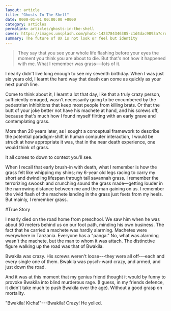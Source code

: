 ```yaml
---
layout: article
title: "Ghosts In The Shell"
date: 0000-01-01 00:00:00 +0000
category: articles
permalink: articles/ghosts-in-the-shell
cover: https://images.unsplash.com/photo-1423784346385-c1d4dac9893a?crop=entropy&fit=crop&fm=jpg&h=1350&ixjsv=2.1.0&ixlib=rb-0.3.5&q=80&w=1300
summary: The future of UX is not look or feel but identity
---
```


> They say that you see your whole life flashing before your eyes the moment you
> think you are about to die. But that's not how it happened with me. What I
> remember was grass---lots of it.

I nearly didn't live long enough to see my seventh birthday. When I was just six
years old, I learnt the hard way that death can come as quickly as your next
punch line.

Come to think about it, I learnt a lot that day, like that a truly crazy person,
sufficiently enraged, wasn't necessarily going to be encumbered by the
pedestrian inhibitions that keep most people from killing brats. Or that the
butt of your joke better not have his machete at hand, and his screws off,
because that's much how I found myself flirting with an early grave and
contemplating grass.

More than 20 years later, as I sought a conceptual framework to describe the
potential paradigm-shift in human computer interaction, I would be struck at how
appropriate it was, that in the near death experience, one would think of grass.

It all comes to down to context you'll see.

<div class="card">
		<p>
			When I recall that early brush-in with death, what I remember is how
			the grass felt like whipping my shins; my 6-year old legs racing to
			carry my short and dwindling lifespan through tall savannah grass. I
			remember the terrorizing swoosh and crunching sound the grass
			made&mdash;getting louder in the narrowing distance between me and
			the man gaining on us. I remember the vivid flash of the machete
			landing in the grass just feets from my heels. But mainly, I
			remember grass.
		</p>
</div>

#True Story

I nearly died on the road home from preschool. We saw him when he was about 50
meters behind us on our foot path, minding his own business. The fact that he
carried a machete was hardly alarming.  Machetes were everywhere in Tanzania.
Everyone has a "panga." No, what was alarming wasn't the machete, but the man to
whom it was attach. The distinctive figure walking up the road was that of
Bwakila.

Bwakila was crazy. His screws weren't loose---they were all off---each and every
single one of them. Bwakila was pysch-ward crazy, and armed, and just down the
road.

And it was at this moment that my genius friend thought it would by funny to
provoke Bwakila into blind murderous rage. (I guess, in my friends defence, it
didn't take much to push Bwakila over the age). Without a good grasp on
mortality.

"Bwakila! Kicha!"---Bwakila! Crazy! He yelled.






<!--

In the desperation for life. Little matters but.

You will be suprised what your mind get fixated at the moment of emergency
auto-pilot. But it has everthing to with user experience.


What is the value of social networks... identity engines. adversiting.. but what
is avertising attention capturing and reselling
It is not as though we went looking how to build identify engines. we were
scratching another itch. but the scratching yeilds somethimg profioundly telling


<div class="paragraph">

<div class="card tl">
	<div>
		top left
	</div>
</div>

As I was running for my six-year-old life, I remember the feeling of grass
rushing along my shins and we ran through the field I remember the sound of the grass as our pursuer was
coming behind us I also remember the site of the machete the landed literally
a few feet away from my uncles let me tell you what happened
true story there was this man whose girl who lives in this town where I grew up
in the man's name was working on this is a true story why killer was a notorious
local mad man I'm not talking Jon Hamm Madison Avenue the guy you see on TV mad
man I'm talking crazy I'm gonna kill you mad man.

</div>

<div class="card">
	<div>
		full
	</div>
</div>

it's a one day my friend and I
were walking home from preschool and walking down a tree along the fields in
Tanzania and as we walk we notice it as a gentleman walking on the road we are
on the trail is on the main road a little distance behind us and we notice
that is carrying a panga machete no problem no no big deal there a guy
walking behind you carrying a machete in Tanzania nothing to go home about except
we noticed that this man was working crazy as all get out and armed and my
genius friend decided that this was the perfect moment to provoke a Killa
so what he does if he turns around and yours Waikoloa Beach ah which means


<div class="paragraph">

<div class="card tr">
	<div>
		top right
	</div>
</div>


Wauchula you nutcase and so what what it does is he set his attention on us and
this looks coming to console his face as though this seems like a particularly
beautiful day to kill me thirty six-year-old breath no kidding the guy
starts charging us with a machete and we like six year old kid that's of course
what we do is we dashed into the fields and we run as fast as our six-year-old
legs could carry are dwindling lifespans now most of us here I would guess have
never been chased by a machete-wielding madman but I would venture to guess that
every single one of us here knows the experience called fight or flight by our
flight it's that moment of amazing mental efficiency where the human

</div>

<div class="paragraph drooping">

	<div class="card tl hang">
		<div>
			top left hang dropping
		</div>
	</div>

operating system on the onslaught of all these signals and streams and messages
coming in distilled innumerable variables down to a surprisingly clear
simple single binary decision put them up by our flight and in that moment we
have this mechanism in others before it even gets to our our consciousness which
determines what information in our surrounding in our context is useful to
bring it to our awareness that we have like an interface and the tension
firewall a load balancer inside your head which which tells us the smells are

	<div class="card r hang">
		<div>
			right hang
		</div>
	</div>

the useful to these go to your attention span the sound of aggressive that you
should go to attention span memories of your homework is that useful that going
to attention span and the purpose of deciding and and and prevented from
going into attention span is to allow your attention span to be able to be
used for the maximum possibility of success in your living situation in my
episode with whitey la Madeleine jazz band was filled with grass because
that's what are stapled but the point is

	<div class="card">
		<div>
			center
		</div>
	</div>

</div>

<div class="two-col">
kitchen is a scarce commodity in our body in our minds and we have the
inbuilt mechanism which helps us control that we don't overload capacity and so
what you experience is tunnel vision and what happened the tunnel vision is a
little bit it's a little funny your eyes dilated which actually lets in more
signals not less signals and it should be more confusing right you getting all
this light coming in on this method is applied information but at the same time
your body only let you see in this very small attention space and so all that
information that was coming in is being processed subconsciously to make sure
that there's no other dangers that need to be brought it to the attention space
but information coming into attention space is very limited why so that you
can maximize the possibility of success in that moment using the limited
capacity you have in your in your and your attention
aggressive optimizations on the basis of attention there is something that
designers and artists really get they know this and that is a tension is a
precious commodity and its 0 some attention paid in one place its
intention poverty in another and so when we're looking here at this image on the
screen are paying attention to the color of the curtains for the Lions on the
floor what we see on the screen a ballerina dancer but what you're
actually proceeding is much more information than that but that's not
useful what is useful what is interesting is a ballerina dancing were

	<div class="card">
		<div>
			center
		</div>
	</div>

</div>

very impressed with our body's ability to sense things and gather information
about the surroundings but we also take for granted how crucial it is that for
all the information that we are receiving a processing and we have
sensors to perceive that for any given time most of that information is ignored
it's actually a phenomenal ability it's a thinking process that happens beyond
your thinking ignoring information that's not useful now fighter flight is
an instance of an extreme situation which brings to light in a useful way
what you're doing this all the time when you go to the movies you ignore the
things that the border of the screen when you go to watch a player or a
ballet you ignore the scaffolding around the stage and you focus on the
performance when you listen to music you ignore the drowning noise of the traffic
and the chatter at the Starbucks and you listen to the music to the strings and
harmony even as I'm speaking right now you're not paying attention to the size
of the space or to the fact that you can if you listen hear your heart beating
and the sound of your breathing know those things have been filtered away so
that your limited precious attention span can be maximized so that you can
engage in with you and so all information systems have this property
that there are limited by their bandwidth and our bodies and our minds
are in it as an information system and the digital ecosystem and environment we
live in is also an information system and it has but it has a bandwidth limit
as well

technology only had its meaning and context in relationship to human beings
and as soon as a human in the Human Information System constant contact with
the digital information systems the limiting bandwidth is not what our
processing chips can do for the lag between between the signal poles are to
the server what is limiting is your attention back it is a finite commodity
you only have 24 hours in your day and you have a pretty constant amount of
processing capacity in your head so this is very important
the big idea that I want to discuss with you today is based on the notion that
attention span is a limited capacity and it doesn't scale that's what I want to
talk about is how can we in this world where we are under a burgeoning volume
of information and signals and messages and tweets and retweets and chirping and
beeping and buzzing and now tapping on your wrist how do we
maximize our attention how we do we call with a world which is going to be
exploding with more devices that are connected homes with are collected use
connected cars and when the rise of the rest happens when the rest of the world
gets on social media how we gonna possibly keep keep keep keep our sanity
under this tidal wave of information that's what I want to discuss today and
the importance I think in this is that when we're developing or designing
things were often focusing on solving the small problems in the context of our
of our project or the tools or product that we're building but by the time you
come to launch for release your work is always going to go into a bigger system
into bigger platforms and interfaces that are going to prepare it further and
for me it always is very helpful in stirring and inspiring when I look as
far above as they can on basically the entire picture and that often informs my
notion of what I'm doing our go-to-market strategy what are the
things that are the property that I should be working on and two for me this
is as far as high as I can go and as far as I can see which makes sense in the in
the direction we're going in information systems with the web with the internet
with modern technology etc and whatever what I see and I noticed is that if we
cannot manage our attention to properly there is a serious risk about falling
off a usability cliff and I want to explain it this way this is stephen
wiltshire stephen wiltshire mute in his youth at the age of 32 diagnose as
severely autistic but at the age of 32 32 he was awarded membership into the
Order of the British Empire he was a night game night at him because he was
brilliant stephen wiltshire can do something that none of us can
you can do this what mind-bending about Stevens work is that he draws
photorealistic cityscapes from a single glance and then from his memory not
postcard not photos he just has a cursory glance at the landscape he goes
into a studio and he makes these massive painting pictures it's absolutely
beautiful beautiful and amazing now what may surprise you
is the reason why Stephen can do what he can and you and i cant and it's not
because he can see better than you
it's not that he's able to perceive things better than you those who studied
the artistic and the survivors they say that we perceive just as much as Stephen
Wiltshire and they would the differences not in him having a bit and ability that
we don't have met him lacking an ability that we do have i thinkin interface that
helps him control the amount of information that goes into his attention
and that that remains in a subconscious so you're seeing a lot of things right
now but most of those remaining a subconscious and very little goes into
attention
stephen wiltshire all of that goes into the attention or most of it goes into
the tension and so he remembers it all and you see that all and when is drawing
says I'm just seeing the picture but it comes at a cost
attention is a scarce commodity if what you pay attention attention to Israel's
literally an economic transaction with returns and risks that means that it's
it's the amount of attention he's playing to receiving all these signals
about what is I see is diminishing the capacity can spend on other things
simple things like social interactions and beach things like that and so it's
really important and it's not a malfunctioning of our bodies that we
forget a lot of things and we ignore a lot of things it's actually a capacity
is kind of like a load balancing
in a faraway we literally live under a cloud cloud it's raining signals and
messages and data and I think if we're going to understand how to build
interfaces that can help us cope interfaces that are usable that don't
end up falling off a usability cliff but enable us to actually maximize our
experiences with digital devices that we need to understand a little bit of how
we actually got here and i wanna talk in in in relation to building systems and
platforms that thing for us and helping our and our conserving our tension I
want to think about the advent of notifications and its context in Moore's
Law is an observation and are fairly simple one more Gordon Moore observed
roughly speaking at the amount of computing power given to be subject of
transistors tend to double every two years
anyone was a basic understanding of math knows that the power of Moore's Law is
exponential growth what he's saying is not that computers are gonna get faster
what he's saying that computers are gonna get a lot faster a lot faster
that's the power of Moore's Law and it is it understand the math behind that
but what is utterly mind-bending and hard to grasp are the consequences
the implication of Moore's Law are really hard to to to forecast more the
law is fundamentally not about computers being able to do more things just being
faster the implication of Moore's Law is over it the changing of social protocol
because of computation of powers so because everyone has a computer in their
pocket which can locate them physically and it's constantly on and can
communicate with servers in the cloud
because you can do you have server farms we can do computations in large numbers
of people really quickly it enables you to build a service which kind of
disrupts taxi services and sharing cars so you have the perfect location of
things
implication of Moore's Law the Netflix in the television Amazon of retail the
Spotify radio these are all implications of Moore's Law is a great example of
what it means when a social protocol changes on the basis of computing and
technology consider for example the telephone number telephone number as a
as a different function today than it did twenty years ago twenty years ago
when you give someone your telephone number
essentially was an address it with an address and a vague promise that if you
would call me either at my work one location at a payphone another location
or at my home and if you call me a particular set of our we can probably
arrange a synchronization of our attention and we can have a
teleconference with you called me at 6 or 7 p.m. in the evening and you called
me a word you want finally but he called me the location at home that telephone
number you can have a conversation and if you call me around two o'clock in the
day you need to call me on the telephone that of work so we can have a
conversation there that was a senate the kind of the social protocol I give you
my number I give you access to these locations where we can then synchronize
our attention we can have dialogue entered the mobile phone and all that
changes it takes away the new location and so it's not about the protocol of
allowing people to synchronize their location and that tension essentially
when you give someone a telephone number you're giving them direct access to your
attention it's not it's not have a promise of synchronizing how you get a
teleconference to direct access to your attention and you're giving them the
implicit permission to interrupt you anyplace anytime that the application
of Moore's Law played two telephone numbers and so the implication of
Moore's laws changes produções but it also changes Megaforce Steve Jobs had
this phrase in this notion and he said that computers are like the bicycle of
them I that is we are planning a bit of course and the computers apply even more
force and therefore take us further but under the weight and implication of
Moore's Law that metaphor can start to fall apart
consider this the blue line is our retention capacity in the 50 years more
more articulated his hypothesis our attention span has remained the same I
virtually speaking it doesn't scale it doesn't grow its a finite resource at
the same time computational power is increasing in orders of magnitude
exponentially and so there comes a point in time where the computers are
processing information faster than we can actually receive them and they're
sending signals because there are optimized to communicate and send
signals and they're sending the president we can process them and we
were driving the conversation anymore it's not we were peddling if the
computers that are coming to us with questions and suggestions it used to be
the fact that we would go on to Google and search that's no longer the modem
mode of operation the information is pushed in streams and it just comes to
other notification and we've got streams and streams and streams of information
and serendipity and all these things are run by algorithms deciding what you may
like to buy you may like to talk with where you want to go eat where you want
to go travel the weather all these things are just algorithms and these
machines and these these devices these servers that has haunted with artifact
of our digital life and they're just computing on it at a faster rate than we
can handle all this information to send to us
but we are a bottleneck because they're scaling we remain constant now in the
advent of computing the way used to do it is due time sharing you would write a
program on these cars and you're taken into a room and you went to the other
guy got out and he got out and then you went in and you put your card in the
machine and then you could go do your laundry go pick up the kids to have a
coffee good whatever you want to do and then you would come back and then the
machine will be ready and he would spit out to you
the seven digit of time a day's worth of work and then you congratulate yourself
ticket taker your program you know public color of your white coat and go
do something else until tomorrow
digital Moore's Law implication that completely changed computers and
time-sharing not got much more computational power and so they wanna
tell us a lot of things they wanted to tell us what to buy because that's what
are optimized for that one of those what to look at because there are optimized
to advertise but we can't handle it all and so they sent us a message and
they're kind of waiting are we going to retweet that in the meantime there
crunching numbers on the social graph and on weather and if the weather report
and wonder whether we're going to follow the link and buy a new umbrella there
waiting for us to interact but now it's done waiting on us not us waiting on now
implication of of of Moore's law changes protocol to change the metaphors we
think about in computing
and because the devices are with us all the time because their group their their
their power increases exponentially and because they're they're on all the time
the stream of consciousness from the computer to us constants and as human
beings we communicate with one another through messages you can say that's the
token of our communication with computers communicate communicate with
us to notifications that's like the token of their communication computer
study says that on average we received sixty notifications had a 68 you haven't
got your smart connected shoes a smart connected car yet I don't know how many
of you have a nest in your home talk to you we're facing a usability clash with
regard to our attention to what do you do when you realize that you build
altering the biggest gamble that ever been created is not a person not even a
company it is just the internet this system and its gonna kill switch right
and it wants to communicate with you and it's gonna throw you off a usability
clip what do you do you cannot go back that's not an option
technology doesn't work that way it doesn't work that way you cannot just
turn off all your notification they tried that you can't commit Facebook
suicide
well you can but somalia gonna pop up and some other social network
sooner or later a friend of mine is telling me home how insecure and stupid
credit card was and asked him to use a credit card is the job of course going
back and I really an option you can forgive the creation of atomic weapons
but we can never forget how to split and Adam what's past is past what do our
bodies do
when we're in the threat of being over from flooded with information more than
we can process what do our bodies do they think before that we think they
process information for us and the harness our complete the computational
power that enable our commenting system to help us reduce the law which is the
lowest I get a glass of water so they help us reduce the load by doing
actually more work harder so I did this experiment with a few days ago I was
sitting with a young lady for coffee and talk about this and it's been my
experience that switching my notifications off notifications just off
was rather cruda didn't really work what would happen is when I would come back
on twenty phone it would just be like a tidal wave of information coming out but
anyway what I did when we're sitting over coffee they did an experiment I put
my phone on the table and put it on silent and I basically SAT there with my
arms crossed and I said let the world burn
I'm not picking up the phone as I had this conversation and in a few a few
minutes later half an hour later to pick up my phone and I look and this is what
I found there I think you can see that right and they're not all the messages
that came under even there even more stacked up your buddies were all the
notifications ahead and this for me is noise it's not information when the
capacity when the amount the volume of signals coming through a channel exceed
the capacity of that channel which you come up with you end up with his noise
and what's missing here is higher key I don't know what's more important and
either I can be sitting sitting across the table and acting autistic looking at
my phone if looking at it and taken care of taken great care of my notifications
and information coming to my phone or I can sit there and basically follow for
usability click the next time I use my phone I don't know if my house is
burning down I don't know someone is an emergency at home I don't know if I got
an important message coming up work I don't know anything until I dig myself
out of that mess but then if you look a little closer here you can see what
possibilities exist for how the system can be improved
what are the messages he done here than it is a notification I got from Yahoo
telling me that they they're doing some maintenance scheduling ok so I'm ideal
world across the table with his friend and we both are smart phones with
Bluetooth the theoretically this force could communicate with one another and
now we're sitting sitting next to each other on the table the phones I have a
GPS and they'll have wifi so theoretically they can know that was
sitting in a cafe and we are also friends on Facebook
theoretically a system cannot wear two friends sitting in a cafe next to each
other
do I wanna know about Yahoo's maintenance schedule no I don't
definition doesn't need to come to my consciousness at this moment so get rid
of that water is telling me about Mother's Day get rid of that I'm trying
to have a coffee and conversation I don't need to know about that
telling me about their new feature that come out that came out get rid of that
would you do with these notification you kill them and maybe you group them and
you snooze them and when my phone realizes that have come back home and at
seven o'clock at night and I'm alone maybe that's when you bring these
trivial information to my my my awareness and that way you have you seen
before falling off a usability clip when I was in the cafe but in order to do
that you need to know what's important to me and what not important to me and I
had a friend at that same time sending me a Bible verse to encourage me
anything i text messages to tell me that he sent me the email
now situational awareness I'm sitting here in the cafe with this lovely friend
I'm not going to suddenly go on millennial on her and put my smartphone
is start quoting scripture while I'm sitting in a cafe I should be talking
with her right and so this information can be queued up and wait for my quiet
time in the evening when a more relaxing on my own and I can read through these
things that could have also gone most of these notifications actually should have
been there should never have come up maybe my house was burning and
happenstance there should have been an alert but aside from that I should have
been able to keep my my notifications on and still not have fallen into this
usability clip of these things actually I think so far out there
the technology actually exists to do this it's just that we need assistance
in the protocol to pull it off what would it take what would it take to have
my phone bank for me what would it take to build an interface that helps me
think rather than an interface that is draining me more information
identity to know me much better than it actually does really does my father
flight reflex kicked in when we're close coming at me and it quickly and
efficiently because internally whatever that logical system is in my body it
knows my secrets it knows my fears and it knows my hopes that I wanna go home
and see mom my six-year-old I don't to be hacked to death but when information
is coming into our phones all it has is just parameters contact parameters and
they're coming from disparate silos and there are just being displayed on our
phones kind of agnostic Lee and not based on identity I just want to read
this because it was so this for me was so spot-on Rebecca car
the first company to fully execute on embedding your identity into your phone
making it truly a first-class experience when the next decade Rebecca Cox said
this 2011 I recall that wasn't brilliant it's brilliant because you're talking
about what she thinks is Alexa Google and it's brilliant because of how to
define the identity surprise you this is how she defines what identity is not
this is not a density this is what your phone has but this is not identity your
password you to access your calendar
location you even your user account and let your identity and your identity what
is identity is not what it's how how of what how you manage your attention this
is your digital identity what does that mean well theoretically we can have the
exact same Twitter followers even if it was possible have almost exact same
handle and would still be completely different people how well it's because
of our relationship with all those people with whom were in contact with on
Twitter it's how we relate with one another it where r tension goals in what
times in what context so those who get my attention during my work time are my
work colleagues regardless of whether they weren't for my company Gentex for
the word for the extra bank don't get my attention when we're at home and made
dinner table are very likely my family or close friends which India will call
family anyway so it's calling family
attention is not just a bunch of data and it's not a technical achievement he
says your identity is how you manage your attention if someone or
if a system would emerge which allowed us to program or encode the mechanism
that we would like to manage our attention that a serious killer app and
that's how you Steve Dave off the tidal wave apocalypse signals a notification
it's really clever as it has it has profound implications and so what's
needed in order for us to embed identity and/or devices the best place to
embedded anything or devices in the operating system
why is that was because of the applications on their own only concede a
subset of our functionality and who we are so there's a reason why it's not my
idea makes a decision what my hand up and it's not it's not like my told you
make my decision of what my either we have a central operating system
somewhere which collates all this information and then based on my
identity based on the things that I want to do the things that I fear it then
decides where and what information comes into my attention back to the best place
to embed identities actually on the operating system and if you look behind
behind here as you can see almost every single one of these ads is a different
one and they don't share information very clearly this year some parameters
but they don't share that they don't share my identity
what if the operating system could gauge my identity and collected messages and
even real right some of these notifications and decides to show me
discard or snooze things automatically based on where my attention should be
place based on who I am this is
these players are really big advantage because they have operating systems but
you're not discounted you got a platform so Facebook for example they they know
that they know that they're not an operating system but they've got a
massive amount of user data what they try to do with the Facebook home which
is essentially kind of like a takeover of your operating system but that didn't
work but what is proving very successful is taking it over using a platform their
messaging platform and they were very serious about taking away their
messaging up and making it a single stand-alone application so that now they
can use their messaging app as essentially a separate runtime on top of
the top of your phone system and what does allow them to do is eventually
they're now controlling your attention street and they can serve up information
to you information to you collect data and they can control what's coming to
you and that's very valuable so you don't have to be an operating system
that does this you can even be a platform once you've enabled the
platform to no information about your interests and your attention this creep
factor privacy is a misalignment of view of of a user interface where we feel
that we're giving so much of our information over to these systems and we
don't there's not enough of a transparency as to what as to what
happened with that information and so when you talk about giving your identity
over to your devices into and to cloud services it has asked has a script
factor what are they gonna do with my formation what if your information
which is a new form of digital wealth actually that these companies are
sitting on what if this information was truly your possession when you go to a
doctor you don't go to one doctor and the doctor is on silent for example when
you log into Google you on that log into Facebook or log into Twitter each one of
those at their own silos and you can take information from one cell phone to
another when you go to a doctor
imagine if your entire medical history had no consequence and it just took at
face value
know you want to be able to take all that medical history and bring it to
bear in the situation
banks work in a similar way just because the bank has your your well that doesn't
mean that they own it because they can use it but it's still yours so what if
our user information was something that really belong to us and they were
protocols and systems to ensure that but we can offer it to Facebook offered to
Twitter offered to the to the net application that coming along and we can
choose what information we choose to share with whom and that information
belongs to us and we can also audit how this information is used in order to
target US and transmit information to us what if information was truly are
property that would take the creep factor a little bit away from the idea
of sharing more information in order to better identity
but all of these things in themselves will not scale so there's two paradigms
in essentially two programs and software development one is embodied by Steve
Jobs and was invited by allen keys to Steve Jobs paradigm is the product
paradigm that operate on its way you create politics and polish products and
you offer them at a premium and it's great you get great software and you get
great technology that way but it separates the distance between the
developer and the consumer by big deal but in doing so you create a market and
in doing so you're to create one of the most lucrative companies in the world
users however are not able to reason very well about how this product on me
you're not able to just crack something open and hack it but there is Alan case
paradigm and that paradigm is the hacker paradigm it's less products more Lego
and Alex case has grand vision that essentially programming would just be
literacy at the same way that you learn mathematics even though you're not a
banker a mathematician but you know how to do it when you needed in the same way
programming is something that everyone be able to do why is this important
building interfaces and systems and platforms that think well there is a
limit to how much people in Palo Alto can reason about my life in Vienna there
is a limit and reason about all the ways and the different system difference mode
in which I want to use their software and if I have to wait for every new
release every time I want to better adapt with it with information that
flowing into my life that's not very scalable but what if writing computer
programs was much simpler what if instead of just being able to do
configurations and filters we can actually alright filters which have
logic in them I think it had a grand vision and there was one of the reasons
why he came up here
help develop object oriented programming the ideal object oriented programming
with a take the current concepts lameta force that the people were familiar with
in that existed and translate this into programming now I personally don't like
object oriented programming one of the worst thing that you can deal with in
programming estate and the last thing you want is your state to be scattered
and that's what i dooo orientation does but the idea behind it as phenomenon
everyone is a programmer and so allen keys he's he's requesting money from the
government to start this kind of like initiative which is about reinventing
programming and making programming something that is accessible to everyone
and so you've taken away silos taken away the creep factor of privacy and
you've taken away the barrier of entrance for those who don't know
programming so that they can adapt systems in my system that can help them
pay attention rather than having a dictator to them and so you can imagine
that you have an operating system where apps are so are are are not necessarily
push notifications but floating notifications in a given format to see
for example this is a photo you know and it was taken at this time it was sent to
this person and you have a format for transactions of format for events of
format for meeting acquaintances and these formatter open and use format are
served into the operating system or the platform and you can ride filters and
you can write subroutines on these platforms which are simple but allow you
to group information and to decide for example listen I'm sitting at a cafe if
I'm sitting at a cafe and the messages coming from work then ignore it and
let's maybe I'm very particular our with a particular person but you could simply
write that on a platform are operating system and that could control the amount
of the speed and the timing of the messages that came to you it's an idea
one of the hardest things to grasp about Moore's Law is its implications in an
article that was written at the time of the celebration of the fifty years of
Moore's Law the point that they hit in the article is that they said that when
you build it let's say you're you're developing a feature of products and
you're targeting to release it in about a year if you're building it with the
assumption and technology of today sooner or later that pattern Moore's Law
is going to prove that when you launch your gonna be already out of date one of
the hardest application to grasp of Moore's Law is that the things that are
seemingly impossible today by the time we're launching will be possible so what
today are some of the assumptions connectivity the fact that every single
requires you to sign in with your identity
pretty much on your phone identity is a lair in software your information is
always going to be on the cloud connectivity just gonna be rampant in
your phones and your devices are essentially just thin clients there are
some things we can make it more laws gonna bring those to us fastener we can
we can deliver on our product and are on our product roadmap and so when I was
thinking about these things and thinking about where do the things that I built
it into this into these new emerging platforms whose basis is it gonna be on
attention and bassist ron is no notification and messaging how do we
bring things of value it really does help us to really stretch your
imagination and really think beyond the horizon underwear as we're doing in this
conference and imagine the world that not that the weather the way it today
but the weather will be tomorrow on five years and it's really inspiring
and a lot of a lot of challenges there but it's also a great way for us to
three buildings which are which are great value so I'm going to end with a
quote those who understand Moore's Law know that caller corollary is that the
impossible to the inevitable thank you Mark think if you are telling us thank
you all for your attention




What is impossible today, will be possible by the time you launch
Identity is a layer in software
Constant connectivty
Moorse Law changes protocal and metaphors

-->

<!--
# cover

markforhm.com
background: #b1b1b1 url(/images/mark.jpg) center/cover;
background-blend-mode: multiply;
width: 100%;
height: 100%;
color: white;


https://coyote.imgix.net/199-kay-wang/kay-wang-niki-csanyi-hero.jpg?w=3000


# Inspiration: http://www.wired.com/2015/04/silk-road-1/?mbid=social_twitter

http://thegreatdiscontent.com/
# It was a stunning failure in vision, and more or less the same thing happened at Flickr.


... and he as in the middle of a very bad phone call.

Everything about this will make perfect sense... until it doesn't.

"Eat my hat, Mr President." It was the best sentence I could think of at the moment.

It turns out that despite it's name, the ... was not designed for...
After 3 hours on the plane, I was ready for...

A mother hen will always kill the youngest chick. This is something I was taught...

If you will read this article, you must promise me

In the end, it will be  fear that gets you, a late night, a tired morning, and
the voice of strangers downstairs.

Beneath a fly infested alcove, on an Island in the bahamas, Mel Reeks was
checking his watch every 3 minutes or so. We all know that time feels relative,
and when you pay attention to it, it comes to a crawl.

No company has done xyz this year. That should suprise you if you have been
following the news...



# 

The future of UI is not look or feel, but identity
But when I say identity, it is probably not what you think it means
Identity is not username password age,

Identity is many things--but when expressed--identity is behavior--patterns of
interaction. Motives, preferences, desires, fears, hopes all revealed in
patterns 

The imprint of your identity is your subconsious--your subconsious operates on
the primal priciniples (fear and desire)--what you want and want you don't want.


-->



